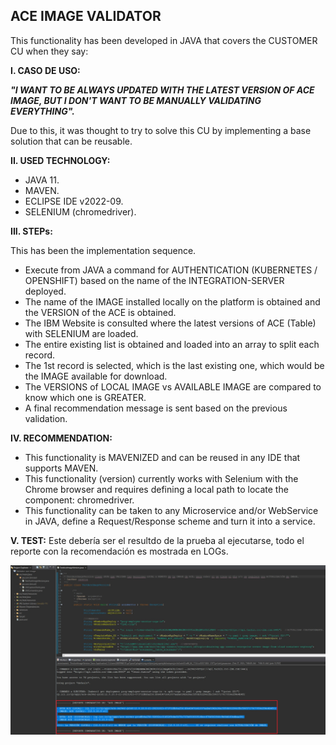 ##  **ACE IMAGE VALIDATOR**

This functionality has been developed in JAVA that covers the CUSTOMER CU when they say:


**I. CASO DE USO:**

***"I WANT TO BE ALWAYS UPDATED WITH THE LATEST VERSION OF ACE IMAGE, BUT I DON'T WANT TO BE MANUALLY VALIDATING EVERYTHING".***

Due to this, it was thought to try to solve this CU by implementing a base solution that can be reusable.



**II. USED ​​TECHNOLOGY:**

- JAVA 11.
- MAVEN.
- ECLIPSE IDE v2022-09.
- SELENIUM (chromedriver).



**III. STEPs:**

This has been the implementation sequence.

- Execute from JAVA a command for AUTHENTICATION (KUBERNETES / OPENSHIFT) based on the name of the INTEGRATION-SERVER deployed.
- The name of the IMAGE installed locally on the platform is obtained and the VERSION of the ACE is obtained.
- The IBM Website is consulted where the latest versions of ACE (Table) with SELENIUM are loaded.
- The entire existing list is obtained and loaded into an array to split each record.
- The 1st record is selected, which is the last existing one, which would be the IMAGE available for download.
- The VERSIONS of LOCAL IMAGE vs AVAILABLE IMAGE are compared to know which one is GREATER.
- A final recommendation message is sent based on the previous validation.




**IV. RECOMMENDATION:**
- This functionality is MAVENIZED and can be reused in any IDE that supports MAVEN.
- This functionality (version) currently works with Selenium with the Chrome browser and requires defining a local path to locate the component: chromedriver.
- This functionality can be taken to any Microservice and/or WebService in JAVA, define a Request/Response scheme and turn it into a service.





**V. TEST:**
Este debería ser el resultdo de la prueba al ejecutarse, todo el reporte con la recomendación es mostrada en LOGs.

![Alt text](https://github.com/maktup/Validator-ace-image/blob/main/image/Validator-ace-image.jpg?raw=true "Title")
